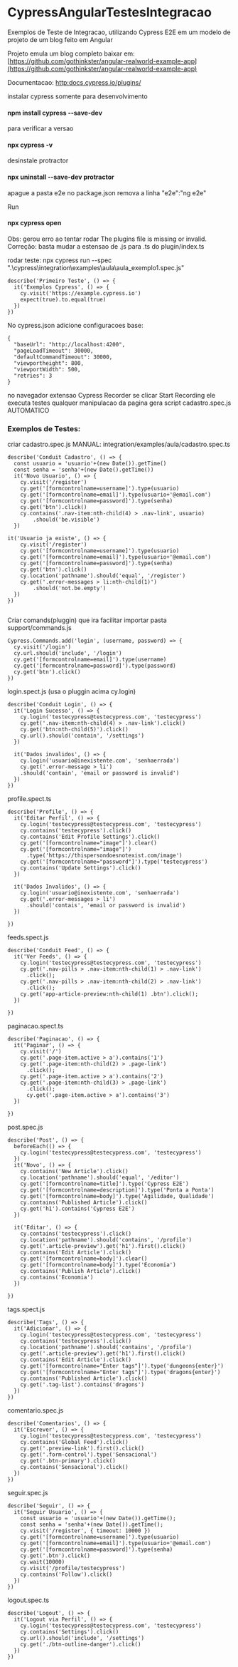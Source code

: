 # CypressAngularTestesIntegracao
Exemplos de Teste de Integracao, utilizando Cypress E2E em um modelo de projeto de um blog feito em Angular

Projeto emula um blog completo baixar em:
[https://github.com/gothinkster/angular-realworld-example-app](https://github.com/gothinkster/angular-realworld-example-app)

Documentacao: [http:docs.cypress.io/plugins/](http:docs.cypress.io/plugins/)

instalar cypress somente para desenvolvimento
#### npm install cypress --save-dev

para verificar a versao 
#### npx cypress -v

desinstale protractor
#### npx uninstall --save-dev protractor
apague a pasta e2e
no package.json remova a linha "e2e":"ng e2e"

Run
#### npx cypress open

Obs: gerou erro ao tentar rodar The plugins file is missing or invalid.
Correção: basta mudar a estensao de .js para .ts do plugin/index.ts

rodar teste:
npx cypress run --spec ".\cypress\integration\examples\aula\aula_exemplo1.spec.js"


```
describe('Primeiro Teste', () => {
  it('Exemplos Cypress', () => {
    cy.visit('https://example.cypress.io')
    expect(true).to.equal(true)
  })
})
```

No cypress.json adicione configuracoes base:
```
{
  "baseUrl": "http://localhost:4200",
  "pageLoadTimeout": 30000,
  "defaultCommandTimeout": 30000,
  "viewportheight": 800,
  "viewportWidth": 500,
  "retries": 3
}

```

no navegador extensao Cypress Recorder se clicar Start Recording ele executa testes
qualquer manipulacao da pagina gera script cadastro.spec.js AUTOMATICO

### Exemplos de Testes:

criar cadastro.spec.js MANUAL: integration/examples/aula/cadastro.spec.ts

```
describe('Conduit Cadastro', () => {
  const usuario = 'usuario'+(new Date()).getTime()
  const senha = 'senha'+(new Date().getTime())
  it('Novo Usuario', () => {
    cy.visit('/register')
    cy.get('[formcontrolname=username]').type(usuario)
    cy.get('[formcontrolname=email]').type(usuario+'@email.com')
    cy.get('[formcontrolname=password]').type(senha)
    cy.get('btn').click()
    cy.contains('.nav-item:nth-child(4) > .nav-link', usuario)
        .should('be.visible')
  })

it('Usuario ja existe', () => {
    cy.visit('/register')
    cy.get('[formcontrolname=username]').type(usuario)
    cy.get('[formcontrolname=email]').type(usuario+'@email.com')
    cy.get('[formcontrolname=password]').type(senha)
    cy.get('btn').click()
    cy.location('pathname').should('equal', '/register')
    cy.get('.error-messages > li:nth-child(1)')
        .should('not.be.empty')
  })
})


```

Criar comands(pluggin) que ira facilitar importar pasta
support/commands.js

```
Cypress.Commands.add('login', (username, password) => {
  cy.visit('/login')
  cy.url.should('include', '/login')
  cy.get('[formcontrolname=email]').type(username)
  cy.get('[formcontrolname=password]').type(password)
  cy.get('btn').click()
})
```

login.spect.js (usa o pluggin acima cy.login)
```
describe('Conduit Login', () => {
  it('Login Sucesso', () => {
    cy.login('testecypress@testecypress.com', 'testecypress')
    cy.get('.nav-item:nth-child(4) > .nav-link').click()
    cy.get('btn:nth-child(5)').click()
    cy.url().should('contain', '/settings')
  })

  it('Dados invalidos', () => {
    cy.login('usuario@inexistente.com', 'senhaerrada')
    cy.get('.error-message > li')
    .should('contain', 'email or password is invalid')
  })
})
```

profile.spect.ts
```
describe('Profile', () => {
  it('Editar Perfil', () => {
    cy.login('testecypress@testecypress.com', 'testecypress')
    cy.contains('testecypress').click()
    cy.contains('Edit Profile Settings').click()
    cy.get('[formcontrolname="image"]').clear()
    cy.get('[formcontrolname="image"]')
      .type('https://thispersondoesnotexist.com/image')
    cy.get('[formcontrolname="password"]').type('testecypress')
    cy.contains('Update Settings').click()
  })
  
  it('Dados Invalidos', () => {
    cy.login('usuario@inexistente.com', 'senhaerrada')
    cy.get('.error-messages > li')
      .should('contais', 'email or password is invalid')
  })

})
```

feeds.spect.js

```
describe('Conduit Feed', () => {
  it('Ver Feeds', () => {
    cy.login('testecypress@testecypress.com', 'testecypress')
    cy.get('.nav-pills > .nav-item:nth-child(1) > .nav-link')
      .click();
    cy.get('.nav-pills > .nav-item:nth-child(2) > .nav-link')
      .click();
    cy.get('app-article-preview:nth-child(1) .btn').click();
  })
  
})
```

paginacao.spect.ts

```
describe('Paginacao', () => {
  it('Paginar', () => {
    cy.visit('/')
    cy.get('.page-item.active > a').contains('1')
    cy.get('.page-item:nth-child(2) > .page-link')
      .click();
    cy.get('.page-item.active > a').contains('2')
    cy.get('.page-item:nth-child(3) > .page-link')
      .click();
      cy.get('.page-item.active > a').contains('3')
  })

})
```

post.spec.js

```
describe('Post', () => {
  beforeEach(() => {
    cy.login('testecypress@testecypress.com', 'testecypress')
  })
  it('Novo', () => {
    cy.contains('New Article').click()
    cy.location('pathname').should('equal', '/editor')
    cy.get('[formcontrolname=title]').type('Cypress E2E')
    cy.get('[formcontrolname=description]').type('Ponta a Ponta')
    cy.get('[formcontrolname=body]').type('Agilidade, Qualidade')
    cy.contains('Published Article').click()
    cy.get('h1').contains('Cypress E2E')
  })

  it('Editar', () => {
    cy.contains('testecypress').click()
    cy.location('pathname').should('contains', '/profile')
    cy.get('.article-preview').get('h1').first().click()
    cy.contains('Edit Article').click()
    cy.get('[formcontrolname=body]').clear()
    cy.get('[formcontrolname=body]').type('Economia')
    cy.contains('Publish Article').click()
    cy.contains('Economia')
  })

})
```

tags.spect.js

```
describe('Tags', () => {
  it('Adicionar', () => {
    cy.login('testecypress@testecypress.com', 'testecypress')
    cy.contains('testecypress').click()
    cy.location('pathname').should('contains', '/profile')
    cy.get('.article-preview').get('h1').first().click()
    cy.contains('Edit Article').click()
    cy.get('[formcontrolname="Enter tags"]').type('dungeons{enter}')
    cy.get('[formcontrolname="Enter tags"]').type('dragons{enter}')
    cy.contains('Published Article').click()
    cy.get('.tag-list').contains('dragons')
  })
})
```

comentario.spec.js

```
describe('Comentarios', () => {
  it('Escrever', () => {
    cy.login('testecypress@testecypress.com', 'testecypress')
    cy.contains('Global Feed').click()
    cy.get('.preview-link').first().click()
    cy.get('.form-control').type('Sensacional')
    cy.get('.btn-primary').click()
    cy.contains('Sensacional').click()
  })
})

```
seguir.spec.js

```
describe('Seguir', () => {
  it('Seguir Usuario', () => {
    const usuario = 'usuario'+(new Date()).getTime();
    const senha = 'senha'+(new Date()).getTime();
    cy.visit('/register', { timeout: 10000 })
    cy.get('[formcontrolname=username]').type(usuario)
    cy.get('[formcontrolname=email]').type(usuario+'@email.com')
    cy.get('[formcontrolname=password]').type(senha)
    cy.get('.btn').click()
    cy.wait(10000)
    cy.visit('/profile/testecypress')
    cy.contains('Follow').click()
  })
})
```

logout.spec.ts

```
describe('Logout', () => {
  it('Logout via Perfil', () => {
    cy.login('testecypress@testecypress.com', 'testecypress')
    cy.contains('Settings').click()
    cy.url().should('include', '/settings')
    cy.get('./btn-outline-danger').click()
  })
})

```

